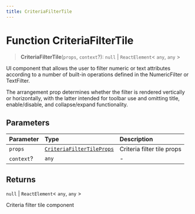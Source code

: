 ```yaml
---
title: CriteriaFilterTile
---
```


# Function CriteriaFilterTile

> **CriteriaFilterTile**(`props`, `context`?): `null` \| `ReactElement`\< `any`, `any` \>

UI component that allows the user to filter numeric or text attributes according to
a number of built-in operations defined in the NumericFilter or TextFilter.

The arrangement prop determines whether the filter is rendered vertically or horizontally, with the latter intended for toolbar use and omitting title, enable/disable, and collapse/expand functionality.

## Parameters

| Parameter | Type | Description |
| :------ | :------ | :------ |
| `props` | [`CriteriaFilterTileProps`](../interfaces/interface.CriteriaFilterTileProps.md) | Criteria filter tile props |
| `context`? | `any` | - |

## Returns

`null` \| `ReactElement`\< `any`, `any` \>

Criteria filter tile component
